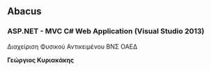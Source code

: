 ## Abacus
### ASP.NET - MVC C# Web Application (Visual Studio 2013)

Διαχείριση Φυσικού Αντικειμένου ΒΝΣ ΟΑΕΔ

__Γεώργιος Κυριακάκης__

